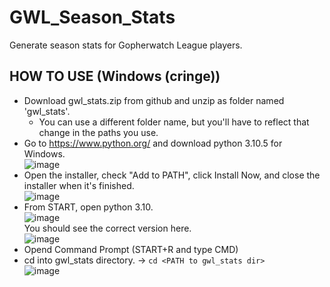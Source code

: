 # GWL_Season_Stats
Generate season stats for Gopherwatch League players.

## HOW TO USE (Windows (cringe))
* Download gwl_stats.zip from github and unzip as folder named 'gwl_stats'.
  * You can use a different folder name, but you'll have to reflect that change in the paths you use.
* Go to https://www.python.org/ and download python 3.10.5 for Windows.<br />
![image](https://user-images.githubusercontent.com/107881940/174663042-754b42c6-fe97-466c-a9f1-0df397a9b1ca.png)
* Open the installer, check "Add to PATH", click Install Now, and close the installer when it's finished.<br />
![image](https://user-images.githubusercontent.com/107881940/174663629-dc21451b-8bee-4719-9bc7-b7f40a0c0946.png)
* From START, open python 3.10.<br />
![image](https://user-images.githubusercontent.com/107881940/174664395-7f3a7d43-fe58-454f-91fa-e2f97eff66a6.png)<br />
You should see the correct version here.<br />
![image](https://user-images.githubusercontent.com/107881940/174664710-3ab7ee94-a702-4680-9f8c-4932102ae115.png)
* Opend Command Prompt (START+R and type CMD)
* cd into gwl_stats directory. -> ```cd <PATH to gwl_stats dir>```<br />
![image](https://user-images.githubusercontent.com/107881940/174665441-09f76977-189c-4ce6-b90b-5cc86297dccf.png)



